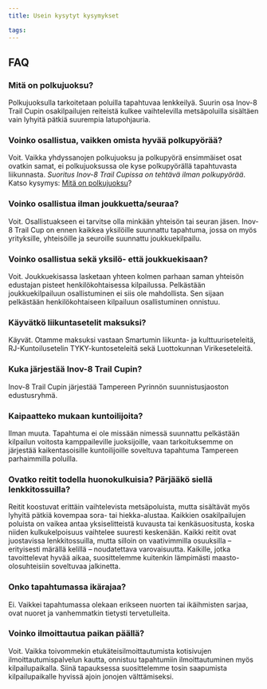 ```yaml
---
title: Usein kysytyt kysymykset

tags:
---
```


## FAQ

### Mitä on polkujuoksu?

Polkujuoksulla tarkoitetaan poluilla tapahtuvaa lenkkeilyä. Suurin osa Inov-8 Trail Cupin osakilpailujen reiteistä kulkee vaihtelevilla metsäpoluilla sisältäen vain lyhyitä pätkiä suurempia latupohjauria.

### Voinko osallistua, vaikken omista hyvää polkupyörää?

Voit. Vaikka yhdyssanojen polkujuoksu ja polkupyörä ensimmäiset osat ovatkin samat, ei polkujuoksussa ole kyse polkupyörällä tapahtuvasta liikunnasta. _Suoritus Inov-8 Trail Cupissa on tehtävä ilman polkupyörää_. Katso kysymys: [Mitä on polkujuoksu](#mit-on-polkujuoksu)?

### Voinko osallistua ilman joukkuetta/seuraa?

Voit. Osallistuakseen ei tarvitse olla minkään yhteisön tai seuran jäsen. Inov-8 Trail Cup on ennen kaikkea yksilöille suunnattu tapahtuma, jossa on myös yrityksille, yhteisöille ja seuroille suunnattu joukkuekilpailu.

### Voinko osallistua sekä yksilö- että joukkuekisaan?

Voit. Joukkuekisassa lasketaan yhteen kolmen parhaan saman yhteisön edustajan pisteet henkilökohtaisessa kilpailussa. Pelkästään joukkuekilpailuun osallistuminen ei siis ole mahdollista. Sen sijaan pelkästään henkilökohtaiseen kilpailuun osallistuminen onnistuu.

### Käyvätkö liikuntasetelit maksuksi?

Käyvät. Otamme maksuksi vastaan Smartumin liikunta- ja kulttuuriseteleitä, RJ-Kuntoilusetelin TYKY-kuntoseteleitä sekä Luottokunnan Virikeseteleitä.

### Kuka järjestää Inov-8 Trail Cupin?

Inov-8 Trail Cupin järjestää Tampereen Pyrinnön suunnistusjaoston edustusryhmä.

### Kaipaatteko mukaan kuntoilijoita?

Ilman muuta. Tapahtuma ei ole missään nimessä suunnattu pelkästään kilpailun voitosta kamppaileville juoksijoille, vaan tarkoituksemme on järjestää kaikentasoisille kuntoilijoille soveltuva tapahtuma Tampereen parhaimmilla poluilla.

### Ovatko reitit todella huonokulkuisia? Pärjääkö siellä lenkkitossuilla?

Reitit koostuvat erittäin vaihtelevista metsäpoluista, mutta sisältävät myös lyhyitä pätkiä kovempaa sora- tai hiekka-alustaa. Kaikkien osakilpailujen poluista on vaikea antaa yksiselitteistä kuvausta tai kenkäsuositusta, koska niiden kulkukelpoisuus vaihtelee suuresti keskenään. Kaikki reitit ovat juostavissa lenkkitossuilla, mutta silloin on vaativimmilla osuuksilla – erityisesti märällä kelillä – noudatettava varovaisuutta. Kaikille, jotka tavoittelevat hyvää aikaa, suosittelemme kuitenkin lämpimästi maasto-olosuhteisiin soveltuvaa jalkinetta.

### Onko tapahtumassa ikärajaa?

Ei. Vaikkei tapahtumassa olekaan erikseen nuorten tai ikäihmisten sarjaa, ovat nuoret ja vanhemmatkin tietysti tervetulleita.

### Voinko ilmoittautua paikan päällä?

Voit. Vaikka toivommekin etukäteisilmoittautumista kotisivujen ilmoittautumispalvelun kautta, onnistuu tapahtumiin ilmoittautuminen myös kilpailupaikalla. Siinä tapauksessa suosittelemme tosin saapumista kilpailupaikalle hyvissä ajoin jonojen välttämiseksi.
